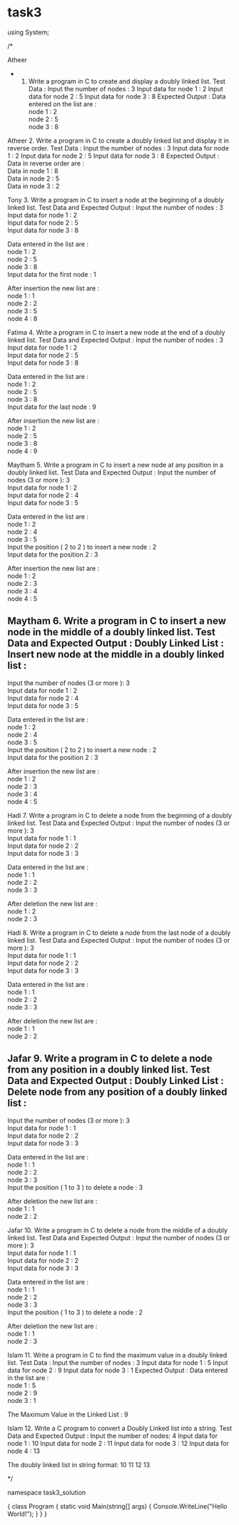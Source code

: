 # task3

using System;

/*
  
 Atheer
 * 1. Write a program in C to create and display a doubly linked list.
Test Data :
Input the number of nodes : 3
Input data for node 1 : 2
Input data for node 2 : 5
Input data for node 3 : 8
Expected Output :
Data entered on the list are :                                                                               
 node 1 : 2                                                                                                   
 node 2 : 5                                                                                                   
 node 3 : 8 

 Atheer
2. Write a program in C to create a doubly linked list and display it in reverse order.
Test Data :
Input the number of nodes : 3
Input data for node 1 : 2
Input data for node 2 : 5
Input data for node 3 : 8
Expected Output :
Data in reverse order are :                                                                                  
 Data in node 1 : 8                                                                                           
 Data in node 2 : 5                                                                                           
 Data in node 3 : 2 

 Tony
3. Write a program in C to insert a node at the beginning of a doubly linked list.
Test Data and Expected Output :
Input the number of nodes : 3                                                                                
 Input data for node 1 : 2                                                                                    
 Input data for node 2 : 5                                                                                    
 Input data for node 3 : 8                                                                                    
                                                                                                              
 Data entered in the list are :                                                                               
 node 1 : 2                                                                                                   
 node 2 : 5                                                                                                   
 node 3 : 8                                                                                                   
 Input data for the first node : 1                                                                            
                                                                                                              
 After insertion the new list are :                                                                           
 node 1 : 1                                                                                                   
 node 2 : 2                                                                                                   
 node 3 : 5                                                                                                   
 node 4 : 8  

 Fatima
4. Write a program in C to insert a new node at the end of a doubly linked list.
Test Data and Expected Output :
Input the number of nodes : 3                                                                                
 Input data for node 1 : 2                                                                                    
 Input data for node 2 : 5                                                                                    
 Input data for node 3 : 8                                                                                    
                                                                                                              
 Data entered in the list are :                                                                               
 node 1 : 2                                                                                                   
 node 2 : 5                                                                                                   
 node 3 : 8                                                                                                   
 Input data for the last node : 9                                                                             
                                                                                                              
 After insertion the new list are :                                                                           
 node 1 : 2                                                                                                   
 node 2 : 5                                                                                                   
 node 3 : 8                                                                                                   
 node 4 : 9 

 Maytham
5. Write a program in C to insert a new node at any position in a doubly linked list.
Test Data and Expected Output :
Input the number of nodes (3 or more ): 3                                                                    
 Input data for node 1 : 2                                                                                    
 Input data for node 2 : 4                                                                                    
 Input data for node 3 : 5                                                                                    
                                                                                                              
 Data entered in the list are :                                                                               
 node 1 : 2                                                                                                   
 node 2 : 4                                                                                                   
 node 3 : 5                                                                                                   
 Input the position ( 2 to 2 ) to insert a new node : 2                                                       
 Input data for the position 2 : 3                                                                            
                                                                                                              
 After insertion the new list are :                                                                           
 node 1 : 2                                                                                                   
 node 2 : 3                                                                                                   
 node 3 : 4                                                                                                   
 node 4 : 5 

 Maytham
6. Write a program in C to insert a new node in the middle of a doubly linked list.
Test Data and Expected Output :
 Doubly Linked List : Insert new node at the middle in a doubly linked list :                                 
----------------------------------------------------------------------------------                            
 Input the number of nodes (3 or more ): 3                                                                    
 Input data for node 1 : 2                                                                                    
 Input data for node 2 : 4                                                                                    
 Input data for node 3 : 5                                                                                    
                                                                                                              
 Data entered in the list are :                                                                               
 node 1 : 2                                                                                                   
 node 2 : 4                                                                                                   
 node 3 : 5                                                                                                   
 Input the position ( 2 to 2 ) to insert a new node : 2                                                       
 Input data for the position 2 : 3                                                                            
                                                                                                              
 After insertion the new list are :                                                                           
 node 1 : 2                                                                                                   
 node 2 : 3                                                                                                   
 node 3 : 4                                                                                                   
 node 4 : 5

Hadi 
7. Write a program in C to delete a node from the beginning of a doubly linked list.
Test Data and Expected Output :
Input the number of nodes (3 or more ): 3                                                                    
 Input data for node 1 : 1                                                                                    
 Input data for node 2 : 2                                                                                    
 Input data for node 3 : 3                                                                                    
                                                                                                              
 Data entered in the list are :                                                                               
 node 1 : 1                                                                                                   
 node 2 : 2                                                                                                   
 node 3 : 3                                                                                                   
                                                                                                              
 After deletion the new list are :                                                                            
 node 1 : 2                                                                                                   
 node 2 : 3   

 Hadi
8. Write a program in C to delete a node from the last node of a doubly linked list.
Test Data and Expected Output :
Input the number of nodes (3 or more ): 3                                                                    
 Input data for node 1 : 1                                                                                    
 Input data for node 2 : 2                                                                                    
 Input data for node 3 : 3                                                                                    
                                                                                                              
 Data entered in the list are :                                                                               
 node 1 : 1                                                                                                   
 node 2 : 2                                                                                                   
 node 3 : 3                                                                                                   
                                                                                                              
 After deletion the new list are :                                                                            
 node 1 : 1                                                                                                   
 node 2 : 2    

 Jafar
9. Write a program in C to delete a node from any position in a doubly linked list.
Test Data and Expected Output :
Doubly Linked List : Delete node from any position of a doubly linked list :                                 
----------------------------------------------------------------------------------                            
 Input the number of nodes (3 or more ): 3                                                                    
 Input data for node 1 : 1                                                                                    
 Input data for node 2 : 2                                                                                    
 Input data for node 3 : 3                                                                                    
                                                                                                              
 Data entered in the list are :                                                                               
 node 1 : 1                                                                                                   
 node 2 : 2                                                                                                   
 node 3 : 3                                                                                                   
 Input the position ( 1 to 3 ) to delete a node : 3                                                           
                                                                                                              
 After deletion the new list are :                                                                            
 node 1 : 1                                                                                                   
 node 2 : 2 

 Jafar
10. Write a program in C to delete a node from the middle of a doubly linked list.
Test Data and Expected Output :
Input the number of nodes (3 or more ): 3                                                                    
 Input data for node 1 : 1                                                                                    
 Input data for node 2 : 2                                                                                    
 Input data for node 3 : 3                                                                                    
                                                                                                              
 Data entered in the list are :                                                                               
 node 1 : 1                                                                                                   
 node 2 : 2                                                                                                   
 node 3 : 3                                                                                                   
 Input the position ( 1 to 3 ) to delete a node : 2                                                           
                                                                                                              
 After deletion the new list are :                                                                            
 node 1 : 1                                                                                                   
 node 2 : 3   

 Islam
11. Write a program in C to find the maximum value in a doubly linked list.
Test Data :
Input the number of nodes : 3
Input data for node 1 : 5
Input data for node 2 : 9
Input data for node 3 : 1
Expected Output :
Data entered in the list are :                                                                               
 node 1 : 5                                                                                                   
 node 2 : 9                                                                                                   
 node 3 : 1                                                                                                   
                                                                                                              
 The Maximum Value in the Linked List : 9  


Islam 
12. Write a C program to convert a Doubly Linked list into a string.
Test Data and Expected Output :
Input the number of nodes: 4
 Input data for node 1 : 10
 Input data for node 2 : 11
 Input data for node 3 : 12
 Input data for node 4 : 13

The doubly linked list in string format: 10 11 12 13


 */


namespace task3_solution

{
    class Program
    {
        static void Main(string[] args)
        {
            Console.WriteLine("Hello World!");
        }
    }
}

